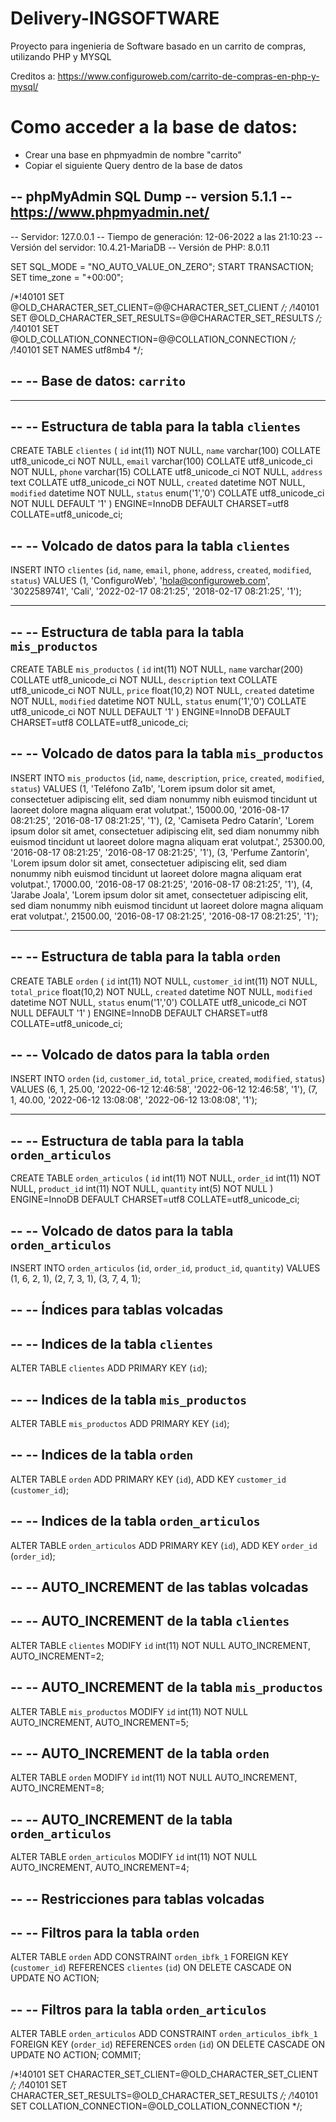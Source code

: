 # Delivery-INGSOFTWARE

Proyecto para ingenieria de Software basado en un carrito de compras, utilizando PHP y MYSQL

Creditos a: https://www.configuroweb.com/carrito-de-compras-en-php-y-mysql/

# Como acceder a la base de datos:

* Crear una base en phpmyadmin de nombre "carrito"
* Copiar el siguiente Query dentro de la base de datos

-- phpMyAdmin SQL Dump
-- version 5.1.1
-- https://www.phpmyadmin.net/
--
-- Servidor: 127.0.0.1
-- Tiempo de generación: 12-06-2022 a las 21:10:23
-- Versión del servidor: 10.4.21-MariaDB
-- Versión de PHP: 8.0.11

SET SQL_MODE = "NO_AUTO_VALUE_ON_ZERO";
START TRANSACTION;
SET time_zone = "+00:00";


/*!40101 SET @OLD_CHARACTER_SET_CLIENT=@@CHARACTER_SET_CLIENT */;
/*!40101 SET @OLD_CHARACTER_SET_RESULTS=@@CHARACTER_SET_RESULTS */;
/*!40101 SET @OLD_COLLATION_CONNECTION=@@COLLATION_CONNECTION */;
/*!40101 SET NAMES utf8mb4 */;

--
-- Base de datos: `carrito`
--

-- --------------------------------------------------------

--
-- Estructura de tabla para la tabla `clientes`
--

CREATE TABLE `clientes` (
  `id` int(11) NOT NULL,
  `name` varchar(100) COLLATE utf8_unicode_ci NOT NULL,
  `email` varchar(100) COLLATE utf8_unicode_ci NOT NULL,
  `phone` varchar(15) COLLATE utf8_unicode_ci NOT NULL,
  `address` text COLLATE utf8_unicode_ci NOT NULL,
  `created` datetime NOT NULL,
  `modified` datetime NOT NULL,
  `status` enum('1','0') COLLATE utf8_unicode_ci NOT NULL DEFAULT '1'
) ENGINE=InnoDB DEFAULT CHARSET=utf8 COLLATE=utf8_unicode_ci;

--
-- Volcado de datos para la tabla `clientes`
--

INSERT INTO `clientes` (`id`, `name`, `email`, `phone`, `address`, `created`, `modified`, `status`) VALUES
(1, 'ConfiguroWeb', 'hola@configuroweb.com', '3022589741', 'Cali', '2022-02-17 08:21:25', '2018-02-17 08:21:25', '1');

-- --------------------------------------------------------

--
-- Estructura de tabla para la tabla `mis_productos`
--

CREATE TABLE `mis_productos` (
  `id` int(11) NOT NULL,
  `name` varchar(200) COLLATE utf8_unicode_ci NOT NULL,
  `description` text COLLATE utf8_unicode_ci NOT NULL,
  `price` float(10,2) NOT NULL,
  `created` datetime NOT NULL,
  `modified` datetime NOT NULL,
  `status` enum('1','0') COLLATE utf8_unicode_ci NOT NULL DEFAULT '1'
) ENGINE=InnoDB DEFAULT CHARSET=utf8 COLLATE=utf8_unicode_ci;

--
-- Volcado de datos para la tabla `mis_productos`
--

INSERT INTO `mis_productos` (`id`, `name`, `description`, `price`, `created`, `modified`, `status`) VALUES
(1, 'Teléfono Za1b', 'Lorem ipsum dolor sit amet, consectetuer adipiscing elit, sed diam nonummy nibh euismod tincidunt ut laoreet dolore magna aliquam erat volutpat.', 15000.00, '2016-08-17 08:21:25', '2016-08-17 08:21:25', '1'),
(2, 'Camiseta Pedro Catarín', 'Lorem ipsum dolor sit amet, consectetuer adipiscing elit, sed diam nonummy nibh euismod tincidunt ut laoreet dolore magna aliquam erat volutpat.', 25300.00, '2016-08-17 08:21:25', '2016-08-17 08:21:25', '1'),
(3, 'Perfume Zantorín', 'Lorem ipsum dolor sit amet, consectetuer adipiscing elit, sed diam nonummy nibh euismod tincidunt ut laoreet dolore magna aliquam erat volutpat.', 17000.00, '2016-08-17 08:21:25', '2016-08-17 08:21:25', '1'),
(4, 'Jarabe Joala', 'Lorem ipsum dolor sit amet, consectetuer adipiscing elit, sed diam nonummy nibh euismod tincidunt ut laoreet dolore magna aliquam erat volutpat.', 21500.00, '2016-08-17 08:21:25', '2016-08-17 08:21:25', '1');

-- --------------------------------------------------------

--
-- Estructura de tabla para la tabla `orden`
--

CREATE TABLE `orden` (
  `id` int(11) NOT NULL,
  `customer_id` int(11) NOT NULL,
  `total_price` float(10,2) NOT NULL,
  `created` datetime NOT NULL,
  `modified` datetime NOT NULL,
  `status` enum('1','0') COLLATE utf8_unicode_ci NOT NULL DEFAULT '1'
) ENGINE=InnoDB DEFAULT CHARSET=utf8 COLLATE=utf8_unicode_ci;

--
-- Volcado de datos para la tabla `orden`
--

INSERT INTO `orden` (`id`, `customer_id`, `total_price`, `created`, `modified`, `status`) VALUES
(6, 1, 25.00, '2022-06-12 12:46:58', '2022-06-12 12:46:58', '1'),
(7, 1, 40.00, '2022-06-12 13:08:08', '2022-06-12 13:08:08', '1');

-- --------------------------------------------------------

--
-- Estructura de tabla para la tabla `orden_articulos`
--

CREATE TABLE `orden_articulos` (
  `id` int(11) NOT NULL,
  `order_id` int(11) NOT NULL,
  `product_id` int(11) NOT NULL,
  `quantity` int(5) NOT NULL
) ENGINE=InnoDB DEFAULT CHARSET=utf8 COLLATE=utf8_unicode_ci;

--
-- Volcado de datos para la tabla `orden_articulos`
--

INSERT INTO `orden_articulos` (`id`, `order_id`, `product_id`, `quantity`) VALUES
(1, 6, 2, 1),
(2, 7, 3, 1),
(3, 7, 4, 1);

--
-- Índices para tablas volcadas
--

--
-- Indices de la tabla `clientes`
--
ALTER TABLE `clientes`
  ADD PRIMARY KEY (`id`);

--
-- Indices de la tabla `mis_productos`
--
ALTER TABLE `mis_productos`
  ADD PRIMARY KEY (`id`);

--
-- Indices de la tabla `orden`
--
ALTER TABLE `orden`
  ADD PRIMARY KEY (`id`),
  ADD KEY `customer_id` (`customer_id`);

--
-- Indices de la tabla `orden_articulos`
--
ALTER TABLE `orden_articulos`
  ADD PRIMARY KEY (`id`),
  ADD KEY `order_id` (`order_id`);

--
-- AUTO_INCREMENT de las tablas volcadas
--

--
-- AUTO_INCREMENT de la tabla `clientes`
--
ALTER TABLE `clientes`
  MODIFY `id` int(11) NOT NULL AUTO_INCREMENT, AUTO_INCREMENT=2;

--
-- AUTO_INCREMENT de la tabla `mis_productos`
--
ALTER TABLE `mis_productos`
  MODIFY `id` int(11) NOT NULL AUTO_INCREMENT, AUTO_INCREMENT=5;

--
-- AUTO_INCREMENT de la tabla `orden`
--
ALTER TABLE `orden`
  MODIFY `id` int(11) NOT NULL AUTO_INCREMENT, AUTO_INCREMENT=8;

--
-- AUTO_INCREMENT de la tabla `orden_articulos`
--
ALTER TABLE `orden_articulos`
  MODIFY `id` int(11) NOT NULL AUTO_INCREMENT, AUTO_INCREMENT=4;

--
-- Restricciones para tablas volcadas
--

--
-- Filtros para la tabla `orden`
--
ALTER TABLE `orden`
  ADD CONSTRAINT `orden_ibfk_1` FOREIGN KEY (`customer_id`) REFERENCES `clientes` (`id`) ON DELETE CASCADE ON UPDATE NO ACTION;

--
-- Filtros para la tabla `orden_articulos`
--
ALTER TABLE `orden_articulos`
  ADD CONSTRAINT `orden_articulos_ibfk_1` FOREIGN KEY (`order_id`) REFERENCES `orden` (`id`) ON DELETE CASCADE ON UPDATE NO ACTION;
COMMIT;

/*!40101 SET CHARACTER_SET_CLIENT=@OLD_CHARACTER_SET_CLIENT */;
/*!40101 SET CHARACTER_SET_RESULTS=@OLD_CHARACTER_SET_RESULTS */;
/*!40101 SET COLLATION_CONNECTION=@OLD_COLLATION_CONNECTION */;
